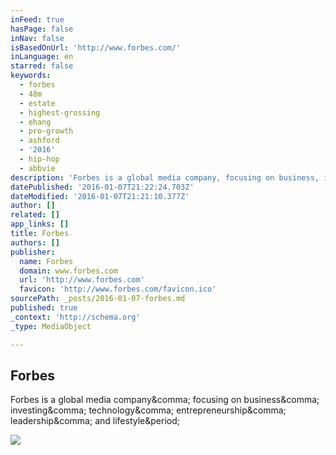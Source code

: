 ```yaml
---
inFeed: true
hasPage: false
inNav: false
isBasedOnUrl: 'http://www.forbes.com/'
inLanguage: en
starred: false
keywords:
  - forbes
  - 48m
  - estate
  - highest-grossing
  - ehang
  - pro-growth
  - ashford
  - '2016'
  - hip-hop
  - abbvie
description: 'Forbes is a global media company, focusing on business, investing, technology, entrepreneurship, leadership, and lifestyle.'
datePublished: '2016-01-07T21:22:24.703Z'
dateModified: '2016-01-07T21:21:10.377Z'
author: []
related: []
app_links: []
title: Forbes
authors: []
publisher:
  name: Forbes
  domain: www.forbes.com
  url: 'http://www.forbes.com'
  favicon: 'http://www.forbes.com/favicon.ico'
sourcePath: _posts/2016-01-07-forbes.md
published: true
_context: 'http://schema.org'
_type: MediaObject

---
```

<article style=""><h1>Forbes</h1><p>Forbes is a global media company&amp;comma; focusing on business&amp;comma; investing&amp;comma; technology&amp;comma; entrepreneurship&amp;comma; leadership&amp;comma; and lifestyle&amp;period;</p><img src="http://images.forbes.com/media/assets/forbes_1200x1200.jpg" /></article>